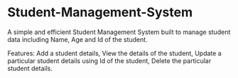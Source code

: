 # Student-Management-System

A simple and efficient Student Management System built to manage student data including Name, Age and Id of the student.

Features:
Add a student details, 
View the details of the student, 
Update a particular student details using Id of the student, 
Delete the particular student details.
